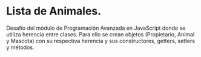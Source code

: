 # Lista de Animales.
Desafío del módulo de Programación Avanzada en JavaScript donde se utiliza herencia entre clases. Para ello se crean objetos (Propietario, Animal y Mascota) con su respectiva herencia y sus constructores, getters, setters y métodos.
